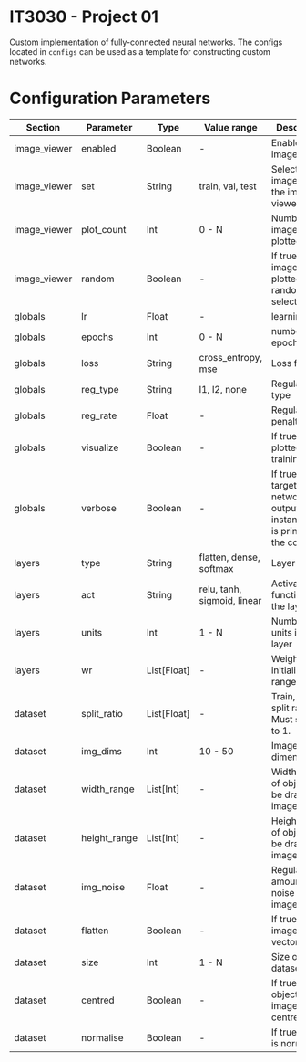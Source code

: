 # IT3030 - Project 01

Custom implementation of fully-connected neural networks.
The configs located in `configs` can be used as a template
for constructing custom networks. 

# Configuration Parameters
|Section | Parameter | Type | Value range | Description |
| ------ | --------- | ---- | ------ | ----------- |
| image_viewer | enabled | Boolean | - | Enables the image viewer |
| image_viewer | set | String | train, val, test | Selects the image set for the image viewer |
| image_viewer | plot_count | Int | 0 - N | Number of images to be plotted |
| image_viewer | random | Boolean | - | If true, images to be plotted are randomly selected |
| globals | lr | Float | - | learning rate |
| globals | epochs | Int | 0 - N | number of epochs |
| globals | loss | String | cross_entropy, mse | Loss function |
| globals | reg_type | String | l1, l2, none | Regularization type |
| globals | reg_rate | Float | - | Regularization penalty |
| globals | visualize | Boolean | - | If true, loss is plotted after training |
| globals | verbose | Boolean | - | If true, input, target value, network output, and instance loss is printed to the console |
| layers | type | String | flatten, dense, softmax | Layer type |
| layers | act | String | relu, tanh, sigmoid, linear | Activation function for the layer |
| layers | units | Int | 1 - N | Number of units in the layer |
| layers | wr | List[Float] | - | Weight initialization range |
| dataset | split_ratio | List[Float] | - | Train, val, test split ratio. Must sum up to 1. |
| dataset | img_dims | Int | 10 - 50 | Image dimensions |
| dataset | width_range | List[Int] | - | Width range of object to be drawn in image |
| dataset | height_range | List[Int] | - | Height range of object to be drawn in image |
| dataset | img_noise | Float | - | Regulates the amount of noise in the image |
| dataset | flatten | Boolean | - | If true, returns image as vector |
| dataset | size | Int | 1 - N | Size of the dataset | 
| dataset | centred | Boolean | - | If true, objects in image are centred |
| dataset | normalise | Boolean | - | If true, image is normalised |